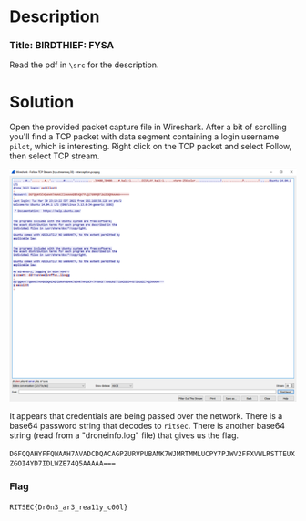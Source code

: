 # Description

### Title: BIRDTHIEF: FYSA

Read the pdf in `\src` for the description.

# Solution

Open the provided packet capture file in Wireshark. After a bit of scrolling you'll find a TCP packet with data segment containing a login username `pilot`, which is interesting. Right click on the TCP packet and select Follow, then select TCP stream.

![black-tul1p](/RITSEC-2021/forensics/BIRDTHIEF-interception/solve/pca.png)

It appears that credentials are being passed over the network. There is a base64 password string that decodes to `ritsec`. There is another base64 string (read from a "droneinfo.log" file) that gives us the flag.  

`D6FQQAHYFFQWAAH7AVADCDQACAGPZURVPUBAMK7WJMRTMMLUCPY7PJWV2FFXVWLRSTTEUXZGOI4YD7IDLWZE74Q5AAAAA===`

### Flag

`RITSEC{Dr0n3_ar3_rea11y_c00l}`
